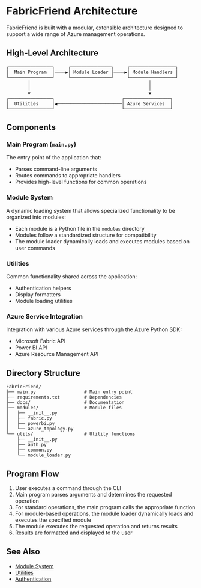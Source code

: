 # FabricFriend Architecture

FabricFriend is built with a modular, extensible architecture designed to support a wide range of Azure management operations.

## High-Level Architecture

```
┌────────────────┐     ┌───────────────┐     ┌─────────────────┐
│  Main Program  │────▶│ Module Loader │────▶│ Module Handlers │
└────────────────┘     └───────────────┘     └─────────────────┘
        │                                            │
        │                                            │
        ▼                                            ▼
┌────────────────┐                         ┌─────────────────┐
│  Utilities     │◀────────────────────────│ Azure Services  │
└────────────────┘                         └─────────────────┘
```

## Components

### Main Program (`main.py`)

The entry point of the application that:
- Parses command-line arguments
- Routes commands to appropriate handlers
- Provides high-level functions for common operations

### Module System

A dynamic loading system that allows specialized functionality to be organized into modules:
- Each module is a Python file in the `modules` directory
- Modules follow a standardized structure for compatibility
- The module loader dynamically loads and executes modules based on user commands

### Utilities

Common functionality shared across the application:
- Authentication helpers
- Display formatters
- Module loading utilities

### Azure Service Integration

Integration with various Azure services through the Azure Python SDK:
- Microsoft Fabric API
- Power BI API
- Azure Resource Management API

## Directory Structure

```
FabricFriend/
├── main.py                  # Main entry point
├── requirements.txt         # Dependencies
├── docs/                    # Documentation
├── modules/                 # Module files
│   ├── __init__.py
│   ├── fabric.py
│   ├── powerbi.py
│   └── azure_topology.py
└── utils/                   # Utility functions
    ├── __init__.py
    ├── auth.py
    ├── common.py
    └── module_loader.py
```

## Program Flow

1. User executes a command through the CLI
2. Main program parses arguments and determines the requested operation
3. For standard operations, the main program calls the appropriate function
4. For module-based operations, the module loader dynamically loads and executes the specified module
5. The module executes the requested operation and returns results
6. Results are formatted and displayed to the user

## See Also

- [Module System](modules.md)
- [Utilities](utilities.md)
- [Authentication](authentication.md)
